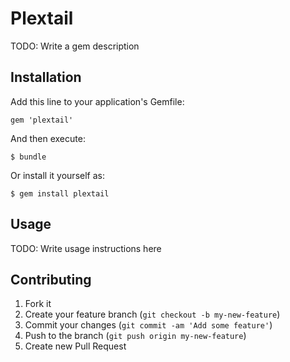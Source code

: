 # Plextail

TODO: Write a gem description

## Installation

Add this line to your application's Gemfile:

    gem 'plextail'

And then execute:

    $ bundle

Or install it yourself as:

    $ gem install plextail

## Usage

TODO: Write usage instructions here

## Contributing

1. Fork it
2. Create your feature branch (`git checkout -b my-new-feature`)
3. Commit your changes (`git commit -am 'Add some feature'`)
4. Push to the branch (`git push origin my-new-feature`)
5. Create new Pull Request
